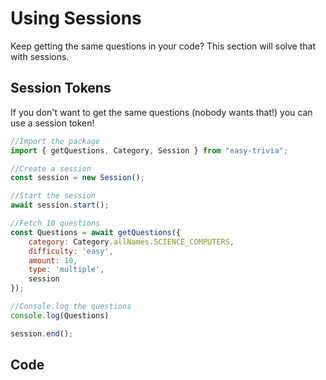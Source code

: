 # Using Sessions
Keep getting the same questions in your code? This section will solve that with sessions.

## Session Tokens
If you don't want to get the same questions (nobody wants that!) you can use a session token!

<!-- eslint-skip -->
```js {4-8,16,22}
//Import the package
import { getQuestions, Category, Session } from "easy-trivia";

//Create a session
const session = new Session();

//Start the session
await session.start();

//Fetch 10 questions
const Questions = await getQuestions({
    category: Category.allNames.SCIENCE_COMPUTERS,
    difficulty: 'easy',
    amount: 10,
    type: 'multiple',
    session
});

//Console.log the questions
console.log(Questions)

session.end();
```

## Code
<ResultingCode path="index.js" />
